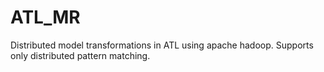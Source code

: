 ATL_MR
======

Distributed model transformations in ATL using apache hadoop.
Supports only distributed pattern matching.


